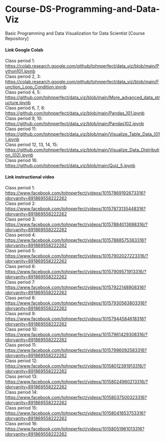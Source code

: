# Course-DS-Programming-and-Data-Viz
Basic Programming and Data Visualization for Data Scientist [Course Repository]

#### Link Google Colab ####

Class period 1: https://colab.research.google.com/github/tohnperfect/data_viz/blob/main/Python101.ipynb<br />
Class period 2, 3: https://colab.research.google.com/github/tohnperfect/data_viz/blob/main/Function_Loop_Condition.ipynb<br />
Class period 4, 5: https://github.com/tohnperfect/data_viz/blob/main/More_advanced_data_structure.ipynb<br />
Class period 6, 7, 8: https://github.com/tohnperfect/data_viz/blob/main/Pandas_101.ipynb<br />
Class period 9, 10: https://github.com/tohnperfect/data_viz/blob/main/Pandas102.ipynb<br />
Class period 11: https://github.com/tohnperfect/data_viz/blob/main/Visualize_Table_Data_(01).ipynb<br />
Class period 12, 13, 14, 15: https://github.com/tohnperfect/data_viz/blob/main/Visualize_Data_Distribution_(02).ipynb<br />
Class period 16: https://github.com/tohnperfect/data_viz/blob/main/Quiz_5.ipynb

#### Link instructional video ####

Class period 1: https://www.facebook.com/tohnperfect/videos/10157869192673316?idorvanity=891869558222262<br />
Class period 2: https://www.facebook.com/tohnperfect/videos/10157873135448316?idorvanity=891869558222262<br />
Class period 3: https://www.facebook.com/tohnperfect/videos/10157884013698316/?idorvanity=891869558222262<br />
Class period 4: https://www.facebook.com/tohnperfect/videos/10157888575363316?idorvanity=891869558222262<br />
Class period 5: https://www.facebook.com/tohnperfect/videos/10157902027223316/?idorvanity=891869558222262<br />
Class period 6: https://www.facebook.com/tohnperfect/videos/10157909571913316/?idorvanity=891869558222262<br />
Class period 7: https://www.facebook.com/tohnperfect/videos/10157922148908316?idorvanity=891869558222262<br />
Class period 8: https://www.facebook.com/tohnperfect/videos/10157930563803316?idorvanity=891869558222262<br />
Class period 9: https://www.facebook.com/tohnperfect/videos/10157944584618316?idorvanity=891869558222262<br />
Class period 10: https://www.facebook.com/tohnperfect/videos/10157961429308316/?idorvanity=891869558222262<br />
Class period 11: https://www.facebook.com/tohnperfect/videos/10157996092583316?idorvanity=891869558222262<br />
Class period 12: https://www.facebook.com/tohnperfect/videos/10158012391913316/?idorvanity=891869558222262<br />
Class period 13: https://www.facebook.com/tohnperfect/videos/10158024960213316/?idorvanity=891869558222262<br />
Class period 14: https://www.facebook.com/tohnperfect/videos/10158037500323316?idorvanity=891869558222262<br />
Class period 15: https://www.facebook.com/tohnperfect/videos/10158041653753316?idorvanity=891869558222262<br />
Class period 16: https://www.facebook.com/tohnperfect/videos/10158051961013316?idorvanity=891869558222262
